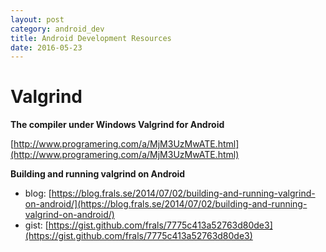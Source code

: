 ```yaml
---
layout: post
category: android_dev
title: Android Development Resources
date: 2016-05-23
---
```


# Valgrind

**The compiler under Windows Valgrind for Android**

[http://www.programering.com/a/MjM3UzMwATE.html](http://www.programering.com/a/MjM3UzMwATE.html)

**Building and running valgrind on Android**

- blog: [https://blog.frals.se/2014/07/02/building-and-running-valgrind-on-android/](https://blog.frals.se/2014/07/02/building-and-running-valgrind-on-android/)
- gist: [https://gist.github.com/frals/7775c413a52763d80de3](https://gist.github.com/frals/7775c413a52763d80de3)
